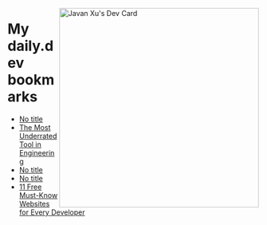 
<a href="https://app.daily.dev/JavanXU"><img align="right" src="https://api.daily.dev/devcards/e45a150971844cd6959a94bb94e861ea.png?r=quw" width="400" alt="Javan Xu's Dev Card"/></a>

# My daily.dev bookmarks
<!-- daily.dev BOOKMARKS:START -->
- [No title](https://app.daily.dev/posts/poyAL2FkL?utm_source=rss&utm_medium=bookmarks&utm_campaign=6ueXw3FRNQzpNtewCDbI6)
- [The Most Underrated Tool in Engineering](https://app.daily.dev/posts/ecEoCst3X?utm_source=rss&utm_medium=bookmarks&utm_campaign=6ueXw3FRNQzpNtewCDbI6)
- [No title](https://app.daily.dev/posts/bgUkIm5SU?utm_source=rss&utm_medium=bookmarks&utm_campaign=6ueXw3FRNQzpNtewCDbI6)
- [No title](https://app.daily.dev/posts/8Jyko10vI?utm_source=rss&utm_medium=bookmarks&utm_campaign=6ueXw3FRNQzpNtewCDbI6)
- [11 Free Must-Know Websites for Every Developer](https://app.daily.dev/posts/T1rht1GHw?utm_source=rss&utm_medium=bookmarks&utm_campaign=6ueXw3FRNQzpNtewCDbI6)
<!-- daily.dev BOOKMARKS:END -->
